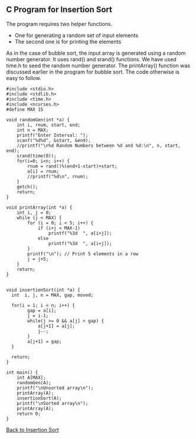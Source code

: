 ## C Program for Insertion Sort

The program requires two helper functions.

- One for generating a random set of input elements
- The second one is for printing the elements

As in the case of bubble sort, the input array is generated using a random number generator. It uses
rand() and srand() functions. We have used time.h to seed the random number generator. The printArray()
function was discussed earlier in the program for bubble sort. The code otherwise is easy to 
follow.

```
#include <stdio.h>
#include <stdlib.h>
#include <time.h>
#include <ncurses.h>
#define MAX 15

void randomGen(int *a) {
    int i, rnum, start, end;
    int n = MAX;
    printf("Enter Interval: ");
    scanf("%d%d", &start, &end);
    //printf("\n%d Random Numbers between %d and %d:\n", n, start, end);
    srand(time(0));
    for(i=0; i<n; i++) {
        rnum = rand()%(end+1-start)+start;
        a[i] = rnum;
        //printf("%d\n", rnum);
    }
    getch();
    return;
}

void printArray(int *a) {
    int i, j = 0;
    while (j < MAX) {
        for (i = 0; i < 5; i++) {
            if (i+j < MAX-1) 
                printf("%3d  ", a[i+j]);
            else 
                printf("%3d  ", a[i+j]);
        }
        printf("\n"); // Print 5 elements in a row
        j = j+5;
    }
    return;
}


void insertionSort(int *a) {
  int  i, j, n = MAX, gap, moved;

  for(i = 1; i < n; i++) {
        gap = a[i];
        j = i-1;
        while(j >= 0 && a[j] > gap) {
            a[j+1] = a[j];
            j--;
        }
        a[j+1] = gap;
  } 
 
  return;
}

int main() {
    int A[MAX];
    randomGen(A);
    printf("\nUnsorted array\n");
    printArray(A);
    insertionSort(A);
    printf("\nSorted array\n");
    printArray(A);
    return 0;
}
```

[Back to Insertion Sort](../../HTML/insertionSort.md)
